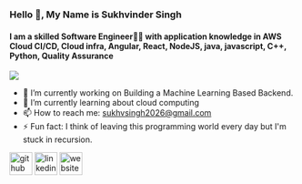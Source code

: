 ### Hello 👋, My Name is Sukhvinder Singh
#### I am a skilled Software Engineer🧑‍💻 with application knowledge in AWS Cloud CI/CD, Cloud infra, Angular, React, NodeJS, java, javascript, C++, Python, Quality Assurance
![](https://media.giphy.com/media/14kdiJUblbWBXy/giphy.gif)

- 🔭 I’m currently working on Building a Machine Learning Based Backend. 
- 🌱 I’m currently learning about cloud computing 
- 📫 How to reach me: sukhvsingh2026@gmail.com 
- ⚡ Fun fact: I think of leaving this programming world every day but I'm stuck in recursion. 


[<img src='https://cdn.jsdelivr.net/npm/simple-icons@3.0.1/icons/github.svg' alt='github' height='40'>](https://github.com/Sukhvsin2)  [<img src='https://cdn.jsdelivr.net/npm/simple-icons@3.0.1/icons/linkedin.svg' alt='linkedin' height='40'>](https://www.linkedin.com/in/sukhvsin2/)  [<img src='https://cdn.jsdelivr.net/npm/simple-icons@3.0.1/icons/icloud.svg' alt='website' height='40'>](https://sukh.netlify.app/)  

